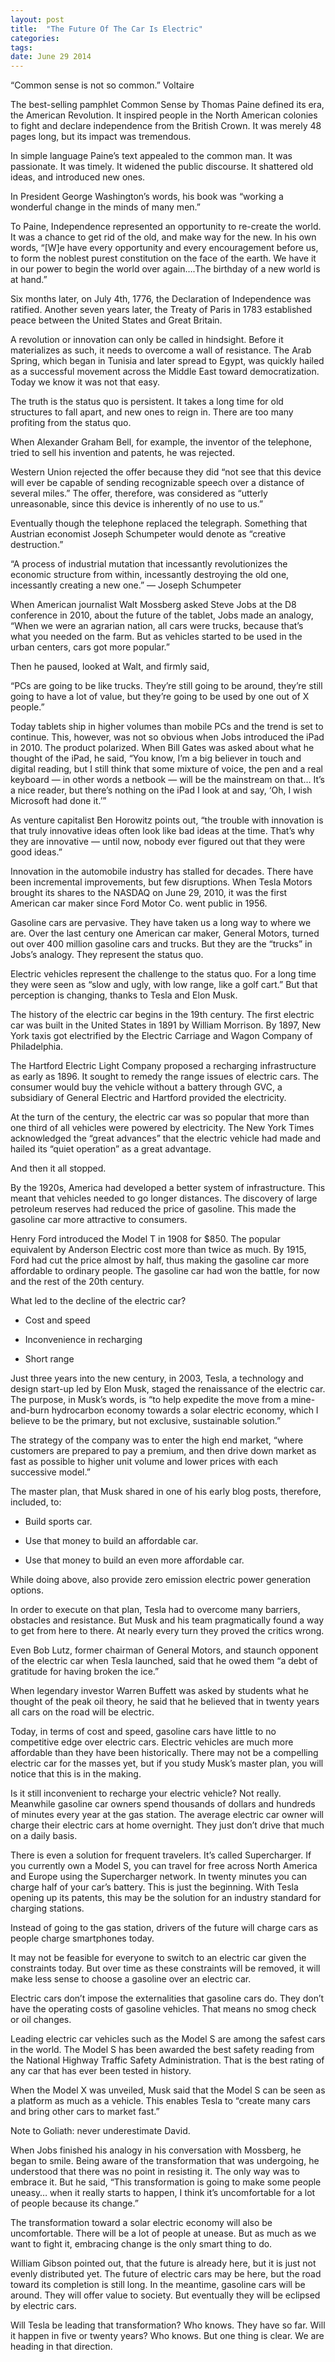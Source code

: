 ```yaml
---
layout: post
title:  "The Future Of The Car Is Electric"
categories: 
tags: 
date: June 29 2014
---
```

“Common sense is not so common.” Voltaire

The best-selling pamphlet Common Sense by Thomas Paine defined its era, the American Revolution. It inspired people in the North American colonies to fight and declare independence from the British Crown. It was merely 48 pages long, but its impact was tremendous.

In simple language Paine’s text appealed to the common man. It was passionate. It was timely. It widened the public discourse. It shattered old ideas, and introduced new ones.

In President George Washington’s words, his book was “working a wonderful change in the minds of many men.”

To Paine, Independence represented an opportunity to re-create the world. It was a chance to get rid of the old, and make way for the new. In his own words, “[W]e have every opportunity and every encouragement before us, to form the noblest purest constitution on the face of the earth. We have it in our power to begin the world over again….The birthday of a new world is at hand.”

Six months later, on July 4th, 1776, the Declaration of Independence was ratified. Another seven years later, the Treaty of Paris in 1783 established peace between the United States and Great Britain.

A revolution or innovation can only be called in hindsight. Before it materializes as such, it needs to overcome a wall of resistance.
The Arab Spring, which began in Tunisia and later spread to Egypt, was quickly hailed as a successful movement across the Middle East toward democratization. Today we know it was not that easy.

The truth is the status quo is persistent. It takes a long time for old structures to fall apart, and new ones to reign in. There are too many profiting from the status quo.

When Alexander Graham Bell, for example, the inventor of the telephone, tried to sell his invention and patents, he was rejected.

Western Union rejected the offer because they did “not see that this device will ever be capable of sending recognizable speech over a distance of several miles.” The offer, therefore, was considered as “utterly unreasonable, since this device is inherently of no use to us.”

Eventually though the telephone replaced the telegraph. Something that Austrian economist Joseph Schumpeter would denote as “creative destruction.”

“A process of industrial mutation that incessantly revolutionizes the economic structure from within, incessantly destroying the old one, incessantly creating a new one.” — Joseph Schumpeter

When American journalist Walt Mossberg asked Steve Jobs at the D8 conference in 2010, about the future of the tablet, Jobs made an analogy,
“When we were an agrarian nation, all cars were trucks, because that’s what you needed on the farm. But as vehicles started to be used in the urban centers, cars got more popular.”

Then he paused, looked at Walt, and firmly said,

“PCs are going to be like trucks. They’re still going to be around, they’re still going to have a lot of value, but they’re going to be used by one out of X people.”

Today tablets ship in higher volumes than mobile PCs and the trend is set to continue. This, however, was not so obvious when Jobs introduced the iPad in 2010. The product polarized. When Bill Gates was asked about what he thought of the iPad, he said, “You know, I’m a big believer in touch and digital reading, but I still think that some mixture of voice, the pen and a real keyboard — in other words a netbook — will be the mainstream on that… It’s a nice reader, but there’s nothing on the iPad I look at and say, ‘Oh, I wish Microsoft had done it.’”

As venture capitalist Ben Horowitz points out, “the trouble with innovation is that truly innovative ideas often look like bad ideas at the time. That’s why they are innovative — until now, nobody ever figured out that they were good ideas.”

Innovation in the automobile industry has stalled for decades. There have been incremental improvements, but few disruptions. When Tesla Motors brought its shares to the NASDAQ on June 29, 2010, it was the first American car maker since Ford Motor Co. went public in 1956.

Gasoline cars are pervasive. They have taken us a long way to where we are. Over the last century one American car maker, General Motors, turned out over 400 million gasoline cars and trucks. But they are the “trucks” in Jobs’s analogy. They represent the status quo.

Electric vehicles represent the challenge to the status quo. For a long time they were seen as “slow and ugly, with low range, like a golf cart.” But that perception is changing, thanks to Tesla and Elon Musk.

The history of the electric car begins in the 19th century. The first electric car was built in the United States in 1891 by William Morrison. By 1897, New York taxis got electrified by the Electric Carriage and Wagon Company of Philadelphia.

The Hartford Electric Light Company proposed a recharging infrastructure as early as 1896. It sought to remedy the range issues of electric cars. The consumer would buy the vehicle without a battery through GVC, a subsidiary of General Electric and Hartford provided the electricity.

At the turn of the century, the electric car was so popular that more than one third of all vehicles were powered by electricity. The New York Times acknowledged the “great advances” that the electric vehicle had made and hailed its “quiet operation” as a great advantage.

And then it all stopped.

By the 1920s, America had developed a better system of infrastructure. This meant that vehicles needed to go longer distances. The discovery of large petroleum reserves had reduced the price of gasoline. This made the gasoline car more attractive to consumers.

Henry Ford introduced the Model T in 1908 for $850. The popular equivalent by Anderson Electric cost more than twice as much. By 1915, Ford had cut the price almost by half, thus making the gasoline car more affordable to ordinary people. The gasoline car had won the battle, for now and the rest of the 20th century.

What led to the decline of the electric car?

- Cost and speed

- Inconvenience in recharging

- Short range

Just three years into the new century, in 2003, Tesla, a technology and design start-up led by Elon Musk, staged the renaissance of the electric car. The purpose, in Musk’s words, is “to help expedite the move from a mine-and-burn hydrocarbon economy towards a solar electric economy, which I believe to be the primary, but not exclusive, sustainable solution.”

The strategy of the company was to enter the high end market, “where customers are prepared to pay a premium, and then drive down market as fast as possible to higher unit volume and lower prices with each successive model.”

The master plan, that Musk shared in one of his early blog posts, therefore, included, to:
- Build sports car.

- Use that money to build an affordable car.

- Use that money to build an even more affordable car.

While doing above, also provide zero emission electric power generation options.

In order to execute on that plan, Tesla had to overcome many barriers, obstacles and resistance. But Musk and his team pragmatically found a way to get from here to there. At nearly every turn they proved the critics wrong.

Even Bob Lutz, former chairman of General Motors, and staunch opponent of the electric car when Tesla launched, said that he owed them “a debt of gratitude for having broken the ice.”

When legendary investor Warren Buffett was asked by students what he thought of the peak oil theory, he said that he believed that in twenty years all cars on the road will be electric.

Today, in terms of cost and speed, gasoline cars have little to no competitive edge over electric cars. Electric vehicles are much more affordable than they have been historically. There may not be a compelling electric car for the masses yet, but if you study Musk’s master plan, you will notice that this is in the making.

Is it still inconvenient to recharge your electric vehicle? Not really. Meanwhile gasoline car owners spend thousands of dollars and hundreds of minutes every year at the gas station. The average electric car owner will charge their electric cars at home overnight. They just don’t drive that much on a daily basis.

There is even a solution for frequent travelers. It’s called Supercharger. If you currently own a Model S, you can travel for free across North America and Europe using the Supercharger network. In twenty minutes you can charge half of your car’s battery. This is just the beginning. With Tesla opening up its patents, this may be the solution for an industry standard for charging stations.

Instead of going to the gas station, drivers of the future will charge cars as people charge smartphones today.

It may not be feasible for everyone to switch to an electric car given the constraints today. But over time as these constraints will be removed, it will make less sense to choose a gasoline over an electric car.

Electric cars don’t impose the externalities that gasoline cars do. They don’t have the operating costs of gasoline vehicles. That means no smog check or oil changes.

Leading electric car vehicles such as the Model S are among the safest cars in the world. The Model S has been awarded the best safety reading from the National Highway Traffic Safety Administration. That is the best rating of any car that has ever been tested in history.

When the Model X was unveiled, Musk said that the Model S can be seen as a platform as much as a vehicle. This enables Tesla to “create many cars and bring other cars to market fast.”

Note to Goliath: never underestimate David.

When Jobs finished his analogy in his conversation with Mossberg, he began to smile. Being aware of the transformation that was undergoing, he understood that there was no point in resisting it. The only way was to embrace it. But he said, “This transformation is going to make some people uneasy… when it really starts to happen, I think it’s uncomfortable for a lot of people because its change.”

The transformation toward a solar electric economy will also be uncomfortable. There will be a lot of people at unease. But as much as we want to fight it, embracing change is the only smart thing to do.

William Gibson pointed out, that the future is already here, but it is just not evenly distributed yet. The future of electric cars may be here, but the road toward its completion is still long. In the meantime, gasoline cars will be around. They will offer value to society. But eventually they will be eclipsed by electric cars.

Will Tesla be leading that transformation? Who knows. They have so far. Will it happen in five or twenty years? Who knows. But one thing is clear. We are heading in that direction.






